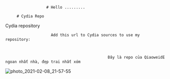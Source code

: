                       # Hello .........
                                                                        
         # Cydia Repo

   
   Cydia repository

                        
                        Add this url to Cydia sources to use my repository:
                                                      
         
   
                                                 Đây là repo của QiaoweidE ngoan nhất nhà, đẹp trai nhất xóm


![photo_2021-02-08_21-57-55](https://user-images.githubusercontent.com/54195182/107292864-1afb0400-6a9d-11eb-85ee-1b567df01c9a.jpg)



